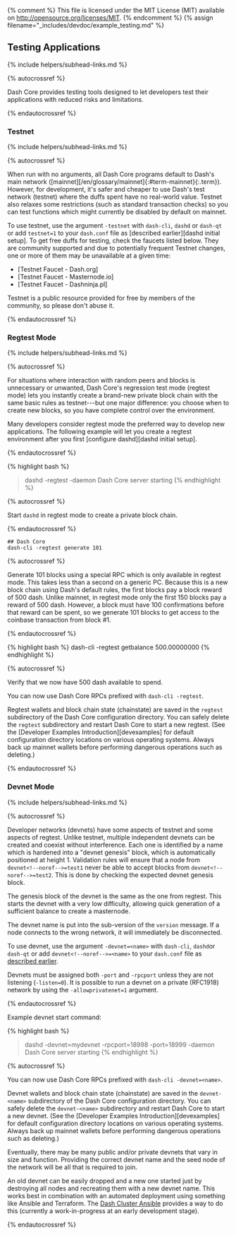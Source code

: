 {% comment %}
This file is licensed under the MIT License (MIT) available on
http://opensource.org/licenses/MIT.
{% endcomment %}
{% assign filename="_includes/devdoc/example_testing.md" %}

## Testing Applications
{% include helpers/subhead-links.md %}

<!-- __ -->

{% autocrossref %}

Dash Core provides testing tools designed to let developers
test their applications with reduced risks and limitations.

{% endautocrossref %}

### Testnet
{% include helpers/subhead-links.md %}

{% autocrossref %}

When run with no arguments, all Dash Core programs default to Dash's main
network ([mainnet][/en/glossary/mainnet]{:#term-mainnet}{:.term}). However, for development,
it's safer and cheaper to use Dash's test network (testnet)
where the duffs spent have no real-world value. Testnet also relaxes some
restrictions (such as standard transaction checks) so you can test functions
which might currently be disabled by default on mainnet.

To use testnet, use the argument `-testnet`<!--noref--> with `dash-cli`, `dashd`
or `dash-qt` or add `testnet=1`<!--noref--> to your `dash.conf` file as
[described earlier][dashd initial setup].  To get free duffs for testing,
check the faucets listed below. They are community supported and due to
potentially frequent Testnet changes, one or more of them may be unavailable at
a given time:

* [Testnet Faucet - Dash.org]
* [Testnet Faucet - Masternode.io]
* [Testnet Faucet - Dashninja.pl]

Testnet is a public resource provided for free by members of the community,
so please don't abuse it.

{% endautocrossref %}

### Regtest Mode
{% include helpers/subhead-links.md %}

{% autocrossref %}

For situations where interaction with random peers and blocks is unnecessary or
unwanted, Dash Core's regression test mode (regtest mode) lets you
instantly create a brand-new private block chain with the same basic
rules as testnet---but one major difference: you choose when to create
new blocks, so you have complete control over the environment.

Many developers consider regtest mode the preferred way to develop new
applications. The following example will let you create a regtest
environment after you first [configure dashd][dashd initial setup].

{% endautocrossref %}

{% highlight bash %}
> dashd -regtest -daemon
Dash Core server starting
{% endhighlight %}

{% autocrossref %}

Start `dashd` in regtest mode to create a private block chain.

{% endautocrossref %}

~~~
## Dash Core
dash-cli -regtest generate 101
~~~

{% autocrossref %}

Generate 101 blocks using a special RPC
which is only available in regtest mode. This takes less than a second on
a generic PC. Because this is a new block chain using Dash's default
rules, the first blocks pay a block reward of 500 dash.  Unlike
mainnet, in regtest mode only the first 150 blocks pay a reward of 500 dash.
However, a block must have 100 confirmations before that reward can be
spent, so we generate 101 blocks to get access to the coinbase
transaction from block #1.

{% endautocrossref %}

{% highlight bash %}
dash-cli -regtest getbalance
500.00000000
{% endhighlight %}

{% autocrossref %}

Verify that we now have 500 dash available to spend.

You can now use Dash Core RPCs prefixed with `dash-cli -regtest`<!--noref-->.

Regtest wallets and block chain state (chainstate) are saved in the `regtest`<!--noref-->
subdirectory of the Dash Core configuration directory. You can safely
delete the `regtest`<!--noref--> subdirectory and restart Dash Core to
start a new regtest. (See the [Developer Examples Introduction][devexamples] for default
configuration directory locations on various operating systems. Always back up
mainnet wallets before performing dangerous operations such as deleting.)

{% endautocrossref %}

### Devnet Mode
{% include helpers/subhead-links.md %}

{% autocrossref %}

Developer networks (devnets) have some aspects of testnet and some aspects of
regtest. Unlike testnet, multiple independent devnets can be created and coexist
without interference. Each one is identified by a name which is hardened into a
"devnet genesis" block, which is automatically positioned at height 1. Validation
rules will ensure that a node from `devnet<!--noref-->=test1` never be able to
accept blocks from `devnet<!--noref-->=test2`. This is done by checking the
expected devnet genesis block.

The genesis block of the devnet is the same as the one from regtest. This
starts the devnet with a very low difficulty, allowing quick generation of a
sufficient balance to create a masternode.

The devnet name is put into the sub-version of the `version` message.
If a node connects to the wrong network, it will immediately be disconnected.

To use devnet, use the argument `-devnet=<name>`<!--noref--> with `dash-cli`,
`dashd`or `dash-qt` or add `devnet<!--noref-->=<name>` to your `dash.conf` file as
[described earlier](#configuration-file).

Devnets must be assigned both `-port` and `-rpcport` unless they are not
listening (`-listen=0`). It is possible to run a devnet on a private (RFC1918)
network by using the `-allowprivatenet=1` argument.

{% endautocrossref %}

Example devnet start command:

{% highlight bash %}
> dashd -devnet=mydevnet -rpcport=18998 -port=18999 -daemon
Dash Core server starting
{% endhighlight %}

{% autocrossref %}

You can now use Dash Core RPCs prefixed with `dash-cli -devnet=<name>`<!--noref-->.

Devnet wallets and block chain state (chainstate) are saved in the `devnet-<name>`<!--noref-->
subdirectory of the Dash Core configuration directory. You can safely
delete the `devnet-<name>`<!--noref--> subdirectory and restart Dash Core to
start a new devnet. (See the [Developer Examples Introduction][devexamples] for default
configuration directory locations on various operating systems. Always back up
mainnet wallets before performing dangerous operations such as deleting.)

Eventually, there may be many public and/or private devnets that vary in size
and function. Providing the correct devnet name and the seed node of the network
will be all that is required to join.

An old devnet can be easily dropped and a new one started just by destroying all
nodes and recreating them with a new devnet name. This works best in combination
with an automated deployment using something like Ansible and Terraform. The
[Dash Cluster Ansible](https://github.com/dashpay/dash-cluster-ansible) provides
a way to do this (currently a work-in-progress at an early development stage).

{% endautocrossref %}
